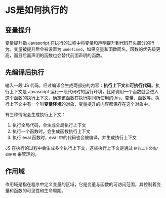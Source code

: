 # JS是如何执行的

## 变量提升

变量提升指 Javascript 在执行的过程中将变量和声明提升到代码开头部分的行为。变量被提升后会被设置为 `undefined`，如果变量和函数同名，函数的优先级更高，而且后面声明的函数也会替代前面声明的函数。



## 先编译后执行

输入一段 JS 代码，经过编译会生成两部分的内容：**执行上下文**和**可执行代码**。执行上下文是 Javascript 运行一段代码时的运行环境，比如调用一个函数就会进入这个函数的执行上下文，确定该函数在执行期间所使用的this、变量、函数等。执行上下文中有一个叫**变量环境**的对象，变量提升的内容都保存在这个对象中。

有三种情况会生成执行上下文：

1. 执行全局代码，会生成全局执行上下文
2. 执行一个函数时，会生成函数执行上下文
3. 执行 eval 函数时，eval 中的代码也会被编译，并生成执行上下文

JS 在执行的过程中会生成多个执行上下文，这些执行上下文是通过 `执行上下文栈/调用栈` 来管理的。



## 作用域

作用域是指在程序中定义变量的区域，它是变量与函数的可访问范围，其控制着变量和函数的可见性和生命周期。

